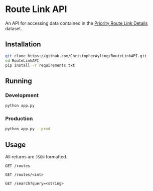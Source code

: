 # Route Link API

An API for accessing data contained in the [Priority Route Link Details](https://data.qld.gov.au/dataset/travel-times-for-key-priority-routes/resource/41091c5c-f952-46df-949a-a329a2531f41) dataset.

## Installation

```sh
git clone https://github.com/ChristopherAyling/RouteLinkAPI.git
cd RouteLinkAPI
pip install -r requirements.txt
```

## Running

### Development

```sh
python app.py
```

### Production

```sh
python app.py --prod
```

## Usage

All returns are `JSON` formatted.

```
GET /routes

GET /routes/<int>

GET /search?query=<string>
```
